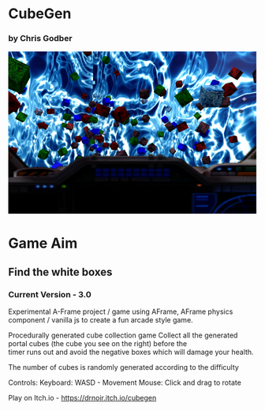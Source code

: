 # CubeGen
### by Chris Godber

![alt text](https://github.com/drnoir/find-the-boxes-gen/blob/main/bg.jpg?raw=true)

# Game Aim
## Find the white boxes
### Current Version - 3.0
Experimental A-Frame project / game using AFrame, AFrame physics component / vanilla js
to create a fun arcade style game. 

Procedurally generated cube collection game
Collect all the generated portal cubes  (the cube you see on the right) before the</br> timer runs out and avoid the negative boxes
which will damage your health.

The number of cubes is randomly generated according to the difficulty

Controls: Keyboard: WASD - Movement Mouse: Click and drag to rotate 

Play on Itch.io - https://drnoir.itch.io/cubegen 
